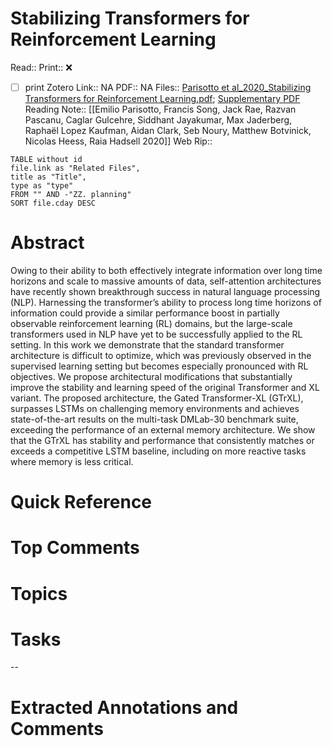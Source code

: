 

# Stabilizing Transformers for Reinforcement Learning
Read:: 
Print::  ❌
- [ ] print 
Zotero Link:: NA
PDF:: NA
Files:: [Parisotto et al_2020_Stabilizing Transformers for Reinforcement Learning.pdf](file:///home/michaelt/Insync/m@tarlton.info/Google%20Drive/06.%20Zotero/storage/88MT2SFL/Parisotto%20et%20al_2020_Stabilizing%20Transformers%20for%20Reinforcement%20Learning.pdf); [Supplementary PDF](file:///home/michaelt/Insync/m@tarlton.info/Google%20Drive/06.%20Zotero/storage/6ZX8LLE6/Parisotto%20et%20al.%20-%202020%20-%20Stabilizing%20Transformers%20for%20Reinforcement%20Learnin.pdf)
Reading Note:: [[Emilio Parisotto, Francis Song, Jack Rae, Razvan Pascanu, Caglar Gulcehre, Siddhant Jayakumar, Max Jaderberg, Raphaël Lopez Kaufman, Aidan Clark, Seb Noury, Matthew Botvinick, Nicolas Heess, Raia Hadsell 2020]]
Web Rip:: 
```dataview
TABLE without id
file.link as "Related Files",
title as "Title",
type as "type"
FROM "" AND -"ZZ. planning"
SORT file.cday DESC
```

# Abstract
Owing to their ability to both effectively integrate information over long time horizons and scale to massive amounts of data, self-attention architectures have recently shown breakthrough success in natural language processing (NLP). Harnessing the transformer’s ability to process long time horizons of information could provide a similar performance boost in partially observable reinforcement learning (RL) domains, but the large-scale transformers used in NLP have yet to be successfully applied to the RL setting. In this work we demonstrate that the standard transformer architecture is difficult to optimize, which was previously observed in the supervised learning setting but becomes especially pronounced with RL objectives. We propose architectural modifications that substantially improve the stability and learning speed of the original Transformer and XL variant. The proposed architecture, the Gated Transformer-XL (GTrXL), surpasses LSTMs on challenging memory environments and achieves state-of-the-art results on the multi-task DMLab-30 benchmark suite, exceeding the performance of an external memory architecture. We show that the GTrXL has stability and performance that consistently matches or exceeds a competitive LSTM baseline, including on more reactive tasks where memory is less critical.

# Quick Reference


# Top Comments


# Topics


# Tasks


--
# Extracted Annotations and Comments